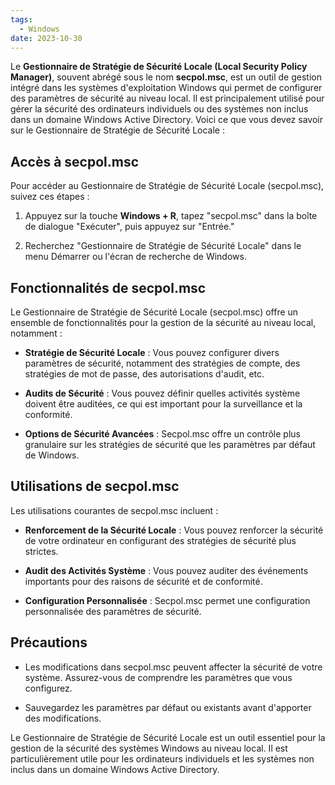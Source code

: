 ```yaml
---
tags:
  - Windows
date: 2023-10-30
---
```


Le **Gestionnaire de Stratégie de Sécurité Locale (Local Security Policy Manager)**, souvent abrégé sous le nom **secpol.msc**, est un outil de gestion intégré dans les systèmes d'exploitation Windows qui permet de configurer des paramètres de sécurité au niveau local. Il est principalement utilisé pour gérer la sécurité des ordinateurs individuels ou des systèmes non inclus dans un domaine Windows Active Directory. Voici ce que vous devez savoir sur le Gestionnaire de Stratégie de Sécurité Locale :

## Accès à secpol.msc

Pour accéder au Gestionnaire de Stratégie de Sécurité Locale (secpol.msc), suivez ces étapes :

1. Appuyez sur la touche **Windows + R**, tapez "secpol.msc" dans la boîte de dialogue "Exécuter", puis appuyez sur "Entrée."

2. Recherchez "Gestionnaire de Stratégie de Sécurité Locale" dans le menu Démarrer ou l'écran de recherche de Windows.

## Fonctionnalités de secpol.msc

Le Gestionnaire de Stratégie de Sécurité Locale (secpol.msc) offre un ensemble de fonctionnalités pour la gestion de la sécurité au niveau local, notamment :

- **Stratégie de Sécurité Locale** : Vous pouvez configurer divers paramètres de sécurité, notamment des stratégies de compte, des stratégies de mot de passe, des autorisations d'audit, etc.

- **Audits de Sécurité** : Vous pouvez définir quelles activités système doivent être auditées, ce qui est important pour la surveillance et la conformité.

- **Options de Sécurité Avancées** : Secpol.msc offre un contrôle plus granulaire sur les stratégies de sécurité que les paramètres par défaut de Windows.

## Utilisations de secpol.msc

Les utilisations courantes de secpol.msc incluent :

- **Renforcement de la Sécurité Locale** : Vous pouvez renforcer la sécurité de votre ordinateur en configurant des stratégies de sécurité plus strictes.

- **Audit des Activités Système** : Vous pouvez auditer des événements importants pour des raisons de sécurité et de conformité.

- **Configuration Personnalisée** : Secpol.msc permet une configuration personnalisée des paramètres de sécurité.

## Précautions

- Les modifications dans secpol.msc peuvent affecter la sécurité de votre système. Assurez-vous de comprendre les paramètres que vous configurez.

- Sauvegardez les paramètres par défaut ou existants avant d'apporter des modifications.

Le Gestionnaire de Stratégie de Sécurité Locale est un outil essentiel pour la gestion de la sécurité des systèmes Windows au niveau local. Il est particulièrement utile pour les ordinateurs individuels et les systèmes non inclus dans un domaine Windows Active Directory.

